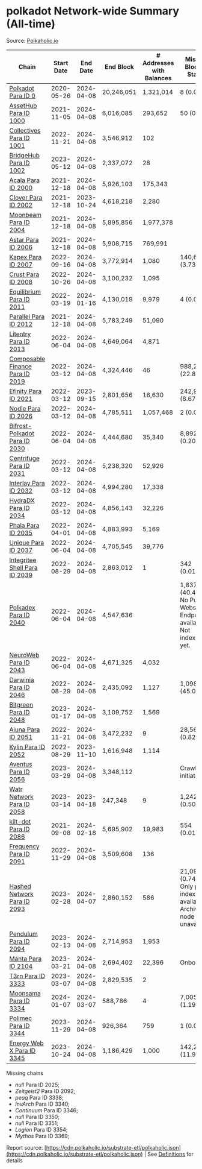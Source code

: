 # polkadot Network-wide Summary (All-time)

Source: [Polkaholic.io](https://polkaholic.io)


| Chain            | Start Date | End Date | End Block | # Addresses with Balances | Missing Blocks / Status |
| ---------------- | ---------- | ---------| --------- | ------------------------- | ----------------------- |
| [Polkadot Para ID 0](/polkadot/0-polkadot) | 2020-05-26 | 2024-04-08 | 20,246,051 |  1,321,014 | 8 (0.00%)  |
| [AssetHub Para ID 1000](/polkadot/1000-assethub) | 2021-11-05 | 2024-04-08 | 6,016,085 |  293,652 | 50 (0.00%)  |
| [Collectives Para ID 1001](/polkadot/1001-collectives) | 2022-11-21 | 2024-04-08 | 3,546,912 |  102 |    |
| [BridgeHub Para ID 1002](/polkadot/1002-bridgehub) | 2023-05-12 | 2024-04-08 | 2,337,072 |  28 |    |
| [Acala Para ID 2000](/polkadot/2000-acala) | 2021-12-18 | 2024-04-08 | 5,926,103 |  175,343 |    |
| [Clover Para ID 2002](/polkadot/2002-clover) | 2021-12-18 | 2023-10-24 | 4,618,218 |  2,280 |    |
| [Moonbeam Para ID 2004](/polkadot/2004-moonbeam) | 2021-12-18 | 2024-04-08 | 5,895,856 |  1,977,378 |    |
| [Astar Para ID 2006](/polkadot/2006-astar) | 2021-12-18 | 2024-04-08 | 5,908,715 |  769,991 |    |
| [Kapex Para ID 2007](/polkadot/2007-kapex) | 2022-09-16 | 2024-04-08 | 3,772,914 |  1,080 | 140,668 (3.73%)  |
| [Crust Para ID 2008](/polkadot/2008-crust) | 2022-10-26 | 2024-04-08 | 3,100,232 |  1,095 |    |
| [Equilibrium Para ID 2011](/polkadot/2011-equilibrium) | 2022-03-19 | 2024-01-16 | 4,130,019 |  9,979 | 4 (0.00%)  |
| [Parallel Para ID 2012](/polkadot/2012-parallel) | 2021-12-18 | 2024-04-08 | 5,783,249 |  51,090 |    |
| [Litentry Para ID 2013](/polkadot/2013-litentry) | 2022-06-04 | 2024-04-08 | 4,649,064 |  4,871 |    |
| [Composable Finance Para ID 2019](/polkadot/2019-composable) | 2022-03-12 | 2024-04-08 | 4,324,446 |  46 | 988,228 (22.85%)  |
| [Efinity Para ID 2021](/polkadot/2021-efinity) | 2022-03-12 | 2023-09-15 | 2,801,656 |  16,630 | 242,949 (8.67%)  |
| [Nodle Para ID 2026](/polkadot/2026-nodle) | 2022-03-12 | 2024-04-08 | 4,785,511 |  1,057,468 | 2 (0.00%)  |
| [Bifrost-Polkadot Para ID 2030](/polkadot/2030-bifrost) | 2022-06-04 | 2024-04-08 | 4,444,680 |  35,340 | 8,892 (0.20%)  |
| [Centrifuge Para ID 2031](/polkadot/2031-centrifuge) | 2022-03-12 | 2024-04-08 | 5,238,320 |  52,926 |    |
| [Interlay Para ID 2032](/polkadot/2032-interlay) | 2022-03-12 | 2024-04-08 | 4,994,280 |  17,338 |    |
| [HydraDX Para ID 2034](/polkadot/2034-hydradx) | 2022-03-12 | 2024-04-08 | 4,856,143 |  32,226 |    |
| [Phala Para ID 2035](/polkadot/2035-phala) | 2022-04-01 | 2024-04-08 | 4,883,993 |  5,169 |    |
| [Unique Para ID 2037](/polkadot/2037-unique) | 2022-06-04 | 2024-04-08 | 4,705,545 |  39,776 |    |
| [Integritee Shell Para ID 2039](/polkadot/2039-integritee) | 2022-08-29 | 2024-04-08 | 2,863,012 |  1 | 342 (0.01%)  |
| [Polkadex Para ID 2040](/polkadot/2040-polkadex) | 2022-06-04 | 2024-04-08 | 4,547,636 |   | 1,837,143 (40.40%) No Public Websocket Endpoint available: Not indexing yet. |
| [NeuroWeb Para ID 2043](/polkadot/2043-neuroweb) | 2022-06-04 | 2024-04-08 | 4,671,325 |  4,032 |    |
| [Darwinia Para ID 2046](/polkadot/2046-darwinia) | 2022-08-29 | 2024-04-08 | 2,435,092 |  1,127 | 1,098,047 (45.09%)  |
| [Bitgreen Para ID 2048](/polkadot/2048-bitgreen) | 2023-01-17 | 2024-04-08 | 3,109,752 |  1,569 |    |
| [Ajuna Para ID 2051](/polkadot/2051-ajuna) | 2022-11-21 | 2024-04-08 | 3,472,232 |  9 | 28,565 (0.82%)  |
| [Kylin Para ID 2052](/polkadot/2052-kylin) | 2022-08-29 | 2023-11-10 | 1,616,948 |  1,114 |    |
| [Aventus Para ID 2056](/polkadot/2056-aventus) | 2023-03-29 | 2024-04-08 | 3,348,112 |   |   Crawling initiated |
| [Watr Network Para ID 2058](/polkadot/2058-watr) | 2023-03-14 | 2023-04-18 | 247,348 |  9 | 1,242 (0.50%)  |
| [kilt-dot Para ID 2086](/polkadot/2086-kilt) | 2021-09-08 | 2024-02-18 | 5,695,902 |  19,983 | 554 (0.01%)  |
| [Frequency Para ID 2091](/polkadot/2091-frequency) | 2022-11-29 | 2024-04-08 | 3,509,608 |  136 |    |
| [Hashed Network Para ID 2093](/polkadot/2093-hashed) | 2023-02-28 | 2024-04-07 | 2,860,152 |  586 | 21,096 (0.74%) Only partial index available: Archive node unavailable |
| [Pendulum Para ID 2094](/polkadot/2094-pendulum) | 2023-02-13 | 2024-04-08 | 2,714,953 |  1,953 |    |
| [Manta Para ID 2104](/polkadot/2104-manta) | 2023-03-21 | 2024-04-08 | 2,694,402 |  22,396 |   Onboarding |
| [T3rn Para ID 3333](/polkadot/3333-t3rn) | 2023-03-07 | 2024-04-08 | 2,829,535 |  2 |    |
| [Moonsama Para ID 3334](/polkadot/3334-moonsama) | 2024-01-07 | 2024-03-07 | 588,786 |  4 | 7,005 (1.19%)  |
| [Polimec Para ID 3344](/polkadot/3344-polimec) | 2023-11-29 | 2024-04-08 | 926,364 |  759 | 1 (0.00%)  |
| [Energy Web X Para ID 3345](/polkadot/3345-energywebx) | 2023-10-24 | 2024-04-08 | 1,186,429 |  1,000 | 142,272 (11.99%)  |

Missing chains


* *null* Para ID 2025; 
* *Zeitgeist2* Para ID 2092; 
* *peaq* Para ID 3338; 
* *InvArch* Para ID 3340; 
* *Continuum* Para ID 3346; 
* *null* Para ID 3350; 
* *null* Para ID 3351; 
* *Logion* Para ID 3354; 
* *Mythos* Para ID 3369; 

Report source: [https://cdn.polkaholic.io/substrate-etl/polkaholic.json](https://cdn.polkaholic.io/substrate-etl/polkaholic.json) | See [Definitions](/DEFINITIONS.md) for details
